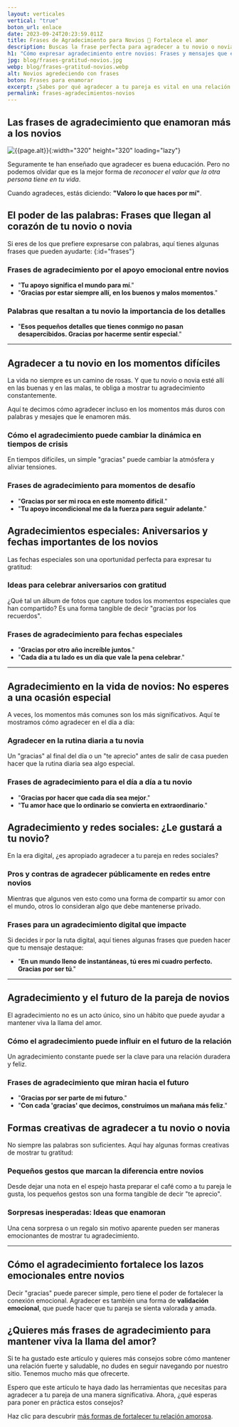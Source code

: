 ```yaml
---
layout: verticales
vertical: "true"
boton_url: enlace
date: 2023-09-24T20:23:59.011Z
title: Frases de Agradecimiento para Novios 💖 Fortalece el amor
description: Buscas la frase perfecta para agradecer a tu novio o novia? 🌹 Encuentra aquí frases y consejos únicos. ¡Haz clic y reafirma tu relación ahora!
h1: "Cómo expresar agradecimiento entre novios: Frases y mensajes que enamoran"
jpg: blog/frases-gratitud-novios.jpg
webp: blog/frases-gratitud-novios.webp
alt: Novios agredeciendo con frases
boton: Frases para enamorar
excerpt: ¿Sabes por qué agradecer a tu pareja es vital en una relación entre novios?  El agradecimiento es más que una cortesía, es un pilar en cualquier **relación amorosa**.
permalink: frases-agradecimientos-novios
---
```

## Las frases de agradecimiento que enamoran más a los novios

![{{page.alt}}]({{site.baseurl}}/img/{{page.webp}} "Agradecimiento enfermeros y doctores"){:width="320" height="320" loading="lazy"}

Seguramente te han enseñado que agradecer es buena educación. Pero no podemos olvidar que es la mejor forma de *reconocer el valor que la otra persona tiene en tu vida*.

Cuando agradeces, estás diciendo: **"Valoro lo que haces por mí"**.

## El poder de las palabras: Frases que llegan al corazón de tu novio o novia

Si eres de los que prefiere expresarse con palabras, aquí tienes algunas frases que pueden ayudarte:
{:id="frases"}

### Frases de agradecimiento por el apoyo emocional entre novios

* "**Tu apoyo significa el mundo para mí**."
* "**Gracias por estar siempre allí, en los buenos y malos momentos**."

### Palabras que resaltan a tu novio la importancia de los detalles

* "**Esos pequeños detalles que tienes conmigo no pasan desapercibidos. Gracias por hacerme sentir especial**."

----

## Agradecer a tu novio en los momentos difíciles

La vida no siempre es un camino de rosas. Y que tu novio o novia esté allí en las buenas y en las malas, te obliga a mostrar tu agradecimiento constantemente. 

Aquí te decimos cómo agradecer incluso en los momentos más duros con palabras y mesajes que le enamoren más.

### Cómo el agradecimiento puede cambiar la dinámica en tiempos de crisis 

En tiempos difíciles, un simple "gracias" puede cambiar la atmósfera y aliviar tensiones. 

### Frases de agradecimiento para momentos de desafío

* "**Gracias por ser mi roca en este momento difícil**."
* "**Tu apoyo incondicional me da la fuerza para seguir adelante**."

## Agradecimientos especiales: Aniversarios y fechas importantes de los novios

Las fechas especiales son una oportunidad perfecta para expresar tu gratitud:

### Ideas para celebrar aniversarios con gratitud

¿Qué tal un álbum de fotos que capture todos los momentos especiales que han compartido? Es una forma tangible de decir "gracias por los recuerdos".

### Frases de agradecimiento para fechas especiales

* "**Gracias por otro año increíble juntos**."
* "**Cada día a tu lado es un día que vale la pena celebrar**."

----

## Agradecimiento en la vida de novios: No esperes a una ocasión especial

A veces, los momentos más comunes son los más significativos. Aquí te mostramos cómo agradecer en el día a día:

### Agradecer en la rutina diaria a tu novia

Un "gracias" al final del día o un "te aprecio" antes de salir de casa pueden hacer que la rutina diaria sea algo especial.

### Frases de agradecimiento para el día a día a tu novio

* "**Gracias por hacer que cada día sea mejor**."
* "**Tu amor hace que lo ordinario se convierta en extraordinario**."

## Agradecimiento y redes sociales: ¿Le gustará a tu novio?

En la era digital, ¿es apropiado agradecer a tu pareja en redes sociales?

### Pros y contras de agradecer públicamente en redes entre novios

Mientras que algunos ven esto como una forma de compartir su amor con el mundo, otros lo consideran algo que debe mantenerse privado.

### Frases para un agradecimiento digital que impacte

Si decides ir por la ruta digital, aquí tienes algunas frases que pueden hacer que tu mensaje destaque:

* "**En un mundo lleno de instantáneas, tú eres mi cuadro perfecto. Gracias por ser tú**."

----

## Agradecimiento y el futuro de la pareja de novios

El agradecimiento no es un acto único, sino un hábito que puede ayudar a mantener viva la llama del amor.

### Cómo el agradecimiento puede influir en el futuro de la relación

Un agradecimiento constante puede ser la clave para una relación duradera y feliz.

### Frases de agradecimiento que miran hacia el futuro

* "**Gracias por ser parte de mi futuro**."
* "**Con cada 'gracias' que decimos, construimos un mañana más feliz**."

## Formas creativas de agradecer a tu novio o novia

No siempre las palabras son suficientes. Aquí hay algunas formas creativas de mostrar tu gratitud:

### Pequeños gestos que marcan la diferencia entre novios

Desde dejar una nota en el espejo hasta preparar el café como a tu pareja le gusta, los pequeños gestos son una forma tangible de decir "te aprecio".

### Sorpresas inesperadas: Ideas que enamoran

Una cena sorpresa o un regalo sin motivo aparente pueden ser maneras emocionantes de mostrar tu agradecimiento. 

----

## Cómo el agradecimiento fortalece los lazos emocionales entre novios

Decir "gracias" puede parecer simple, pero tiene el poder de fortalecer la conexión emocional. Agradecer es también una forma de **validación emocional**, que puede hacer que tu pareja se sienta valorada y amada.

## ¿Quieres más frases de agradecimiento para mantener viva la llama del amor?

Si te ha gustado este artículo y quieres más consejos sobre cómo mantener una relación fuerte y saludable, no dudes en seguir navegando por nuestro sitio. Tenemos mucho más que ofrecerte.

Espero que este artículo te haya dado las herramientas que necesitas para agradecer a tu pareja de una manera significativa. Ahora, ¿qué esperas para poner en práctica estos consejos?

Haz clic para descubrir [más formas de fortalecer tu relación amorosa](/).
